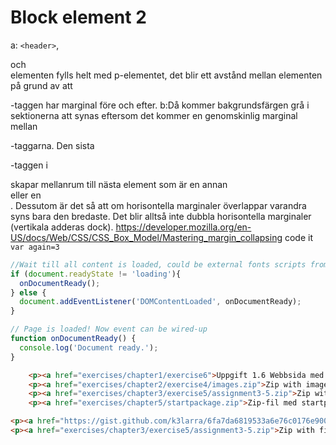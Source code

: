 # Block element 2
a:  `<header>`, <section> och <footer> elementen fylls helt med p-elementet, det blir ett avstånd mellan elementen på grund av att <p>-taggen har marginal före och efter.
b:Då kommer bakgrundsfärgen grå i sektionerna att synas eftersom det kommer en genomskinlig marginal mellan <p>-taggarna. Den sista <p>-taggen i <section> skapar mellanrum till nästa element som är en annan <section> eller en <footer>. Dessutom är det så att om horisontella marginaler överlappar varandra syns bara den bredaste. Det blir alltså inte dubbla horisontella marginaler (vertikala adderas dock).
https://developer.mozilla.org/en-US/docs/Web/CSS/CSS_Box_Model/Mastering_margin_collapsing
code it `var again=3`
```javascript
//Wait till all content is loaded, could be external fonts scripts from other servers etc....
if (document.readyState != 'loading'){
  onDocumentReady();
} else {
  document.addEventListener('DOMContentLoaded', onDocumentReady);
}

// Page is loaded! Now event can be wired-up
function onDocumentReady() {
  console.log('Document ready.');
}
```
```html
    <p><a href="exercises/chapter1/exercise6">Uppgift 1.6 Webbsida med fel</a></p>
    <p><a href="exercises/chapter2/exercise4/images.zip">Zip with images for assignment 2.4</a><p>
    <p><a href="exercises/chapter3/exercise5/assignment3-5.zip">Zip with files for assignment 3.5</a><p>
    <p><a href="exercises/chapter5/startpackage.zip">Zip-fil med startpaket för kapitel 5</a><p>
```

```html
<p><a href="https://gist.github.com/k3larra/6fa7da6819533a6e76c0176e9004ece7">Eller som gist</a></p>
<p><a href="exercises/chapter3/exercise5/assignment3-5.zip">Zip with files for assignment 3.5</a><p>
```

